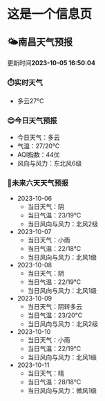 # 这是一个信息页 
## 🌤️**南昌**天气预报
更新时间**2023-10-05 16:50:04**
### ⏱️实时天气
- 多云27℃
### 😊今日天气预报
- 今日天气：多云
- 气温：27/20℃
- AQI指数：44优
- 风向与风力：东北风6级
### 🤩未来六天天气预报
- 2023-10-06
  - 当日天气：阴
  - 当日气温：23/19℃
  - 当日风向与风力：北风2级
- 2023-10-07
  - 当日天气：小雨
  - 当日气温：22/18℃
  - 当日风向与风力：北风1级
- 2023-10-08
  - 当日天气：阴
  - 当日气温：22/19℃
  - 当日风向与风力：北风1级
- 2023-10-09
  - 当日天气：阴转多云
  - 当日气温：23/20℃
  - 当日风向与风力：北风2级
- 2023-10-10
  - 当日天气：小雨
  - 当日气温：22/19℃
  - 当日风向与风力：北风1级
- 2023-10-11
  - 当日天气：晴
  - 当日气温：28/18℃
  - 当日风向与风力：微风1级


